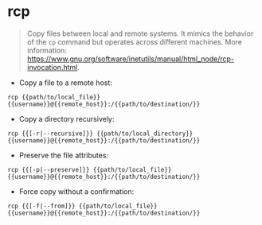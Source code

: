 # rcp

> Copy files between local and remote systems.
> It mimics the behavior of the `cp` command but operates across different machines.
> More information: <https://www.gnu.org/software/inetutils/manual/html_node/rcp-invocation.html>.

- Copy a file to a remote host:

`rcp {{path/to/local_file}} {{username}}@{{remote_host}}:/{{path/to/destination/}}`

- Copy a directory recursively:

`rcp {{[-r|--recursive]}} {{path/to/local_directory}} {{username}}@{{remote_host}}:/{{path/to/destination/}}`

- Preserve the file attributes:

`rcp {{[-p|--preserve]}} {{path/to/local_file}} {{username}}@{{remote_host}}:/{{path/to/destination/}}`

- Force copy without a confirmation:

`rcp {{[-f|--from]}} {{path/to/local_file}} {{username}}@{{remote_host}}:/{{path/to/destination/}}`
